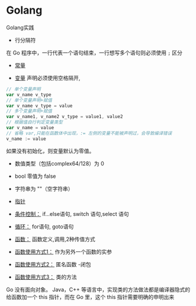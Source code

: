 # Golang
 Golang实践



- 行分隔符

在 Go 程序中，一行代表一个语句结束，一行想写多个语句则必须使用 `;` 区分

- [常量](./2variable.go)

- [变量](./3constant.go)
声明必须使用空格隔开,
```Go
// 单个变量声明
var v_name v_type
// 单个变量声明+赋值
var v_name v_type = value
// 多个变量声明+赋值
var v_name1, v_name2 v_type = value1, value2
// 根据值自行判定变量类型
var v_name = value
// 省略 var,只能在函数体中出现，:= 左侧的变量不能被声明过，会导致编译错误
v_name := value
```


如果没有初始化，则变量默认为零值。
- 数值类型（包括complex64/128）为 0
- bool 零值为 false
- 字符串为 ""（空字符串）


- [指针](./4指针.go)


- [条件控制：](./5条件控制.go)
if...else语句, switch 语句,select 语句

- [循环：](./6循环.go)
for语句, goto语句

- [函数：](./7.0函数.go)
函数定义,调用,2种传值方式

- [函数使用方式1：](./7.1函数.go)
作为另外一个函数的实参

- [函数使用方式2：](./7.2函数.go)
匿名函数 -闭包

- [函数使用方式3：](./7.3函数.go)
类的方法

Go 没有面向对象。
Java，C++ 等语言中，实现类的方法做法都是编译器隐式的给函数加一个 this 指针，而在 Go 里，这个 this 指针需要明确的申明出来